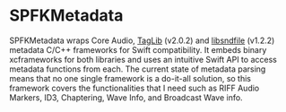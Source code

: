 # SPFKMetadata

SPFKMetadata wraps Core Audio, [TagLib](https://github.com/taglib/taglib) (v2.0.2) and [libsndfile](https://github.com/libsndfile/libsndfile) (v1.2.2) metadata C/C++ frameworks for Swift compatibility. It embeds binary xcframeworks for both libraries and uses an intuitive Swift API to access metadata functions from each. The current state of metadata parsing means that no one single framework is a do-it-all solution, so this framework covers the functionalities that I need such as RIFF Audio Markers, ID3, Chaptering, Wave Info, and Broadcast Wave info.
